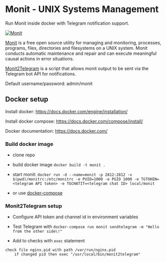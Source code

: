 # Monit - UNIX Systems Management

Run Monit inside docker with Telegram notification support.

[![Monit](https://mmonit.com/monit/img/logo.png)](https://mmonit.com/monit/)

[Monit](https://mmonit.com/monit/) is a free open source utility for managing and monitoring, processes, programs, files, directories and filesystems on a UNIX system. Monit conducts automatic maintenance and repair and can execute meaningful causal actions in error situations.

[Monit2Telegram](https://github.com/TheSpad/monit2telegram) is a script that allows monit output to be sent via the Telegram bot API for notifications.

Default username/password: admin/monit

## Docker setup

Install docker: https://docs.docker.com/engine/installation/

Install docker compose: https://docs.docker.com/compose/install/

Docker documentation: https://docs.docker.com/

### Build docker image

- clone repo

- build docker image `docker build -t monit .`

- start monit: `docker run -d --name=monit -p 2812:2812 -v $(pwd)/monitrc:/etc/monitrc -e PUID=1000 -e PGID 1000 -e TGTOKEN=<telegram API token> -e TGCHATIT=<telegram chat ID> local/monit`

- or use [docker-compose](https://github.com/TheSpad/docker-monit/blob/develop/docker-compose.yml)

### Monit2Telegram setup

- Configure API token and channel id in environment variables

- Test Telegram with `docker-compose run monit sendtelegram -m "Hello from the other side\!"`

- Add to checks with `exec` statement

```
check file nginx.pid with path /var/run/nginx.pid
    if changed pid then exec "/usr/local/bin/monit2telegram"
```
